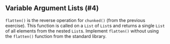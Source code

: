 ## Variable Argument Lists (#4)

`flatten()` is the reverse operation for `chunked()` (from the previous
exercise). This function is called on a `List` of `List`s and returns a single
`List` of all elements from the nested `List`s. Implement `flatten()` without
using the `flatten()` function from the standard library.
